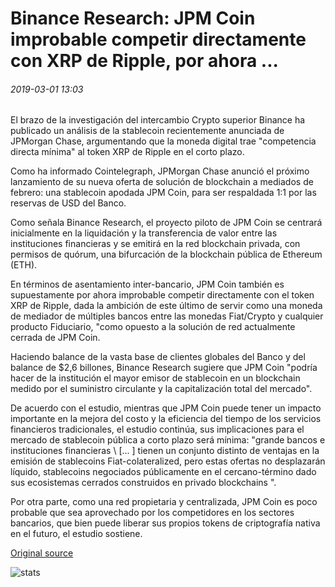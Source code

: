 # Binance Research: JPM Coin improbable competir directamente con XRP de Ripple, por ahora ...

###### 2019-03-01 13:03

El brazo de la investigación del intercambio Crypto superior Binance ha publicado un análisis de la stablecoin recientemente anunciada de JPMorgan Chase, argumentando que la moneda digital trae "competencia directa mínima" al token XRP de Ripple en el corto plazo.

Como ha informado Cointelegraph, JPMorgan Chase anunció el próximo lanzamiento de su nueva oferta de solución de blockchain a mediados de febrero: una stablecoin apodada JPM Coin, para ser respaldada 1:1 por las reservas de USD del Banco.

Como señala Binance Research, el proyecto piloto de JPM Coin se centrará inicialmente en la liquidación y la transferencia de valor entre las instituciones financieras y se emitirá en la red blockchain privada, con permisos de quórum, una bifurcación de la blockchain pública de Ethereum (ETH).

En términos de asentamiento inter-bancario, JPM Coin también es supuestamente por ahora improbable competir directamente con el token XRP de Ripple, dada la ambición de este último de servir como una moneda de mediador de múltiples bancos entre las monedas Fiat/Crypto y cualquier producto Fiduciario, "como opuesto a la solución de red actualmente cerrada de JPM Coin.

Haciendo balance de la vasta base de clientes globales del Banco y del balance de $2,6 billones, Binance Research sugiere que JPM Coin "podría hacer de la institución el mayor emisor de stablecoin en un blockchain medido por el suministro circulante y la capitalización total del mercado".

De acuerdo con el estudio, mientras que JPM Coin puede tener un impacto importante en la mejora del costo y la eficiencia del tiempo de los servicios financieros tradicionales, el estudio continúa, sus implicaciones para el mercado de stablecoin pública a corto plazo será mínima: "grande bancos e instituciones financieras \ [... \] tienen un conjunto distinto de ventajas en la emisión de stablecoins Fiat-colateralized, pero estas ofertas no desplazarán líquido, stablecoins negociados públicamente en el cercano-término dado sus ecosistemas cerrados construidos en privado blockchains ".

Por otra parte, como una red propietaria y centralizada, JPM Coin es poco probable que sea aprovechado por los competidores en los sectores bancarios, que bien puede liberar sus propios tokens de criptografía nativa en el futuro, el estudio sostiene.

[Original source](https://cointelegraph.com/news/binance-research-jpm-coin-unlikely-to-directly-compete-with-ripples-xrp-for-now)

![stats](https://c.statcounter.com/11760860/0/a89fa40b/1/ "stats")